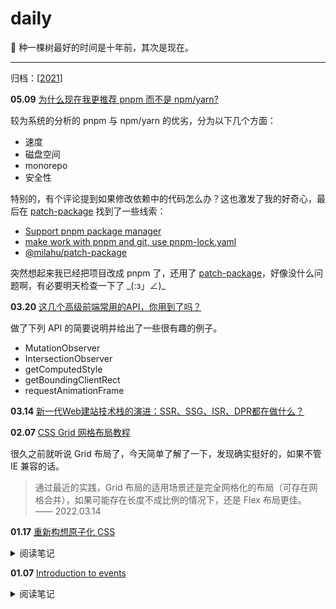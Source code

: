 # daily

🌱 种一棵树最好的时间是十年前，其次是现在。

<hr />

归档：[[2021](./2021.md)]

**05.09** [为什么现在我更推荐 pnpm 而不是 npm/yarn?](https://jishuin.proginn.com/p/763bfbd3bcff)

较为系统的分析的 pnpm 与 npm/yarn 的优劣，分为以下几个方面：

- 速度
- 磁盘空间
- monorepo
- 安全性

特别的，有个评论提到如果修改依赖中的代码怎么办？这也激发了我的好奇心，最后在 [patch-package](https://github.com/ds300/patch-package) 找到了一些线索：

- [Support pnpm package manager](https://github.com/ds300/patch-package/issues/35)
- [make work with pnpm and git, use pnpm-lock.yaml](https://github.com/ds300/patch-package/pull/302)
- [@milahu/patch-package](https://github.com/milahu/patch-package)

突然想起来我已经把项目改成 pnpm 了，还用了 [patch-package](https://github.com/ds300/patch-package)，好像没什么问题啊，有必要明天检查一下了 \_(:з」∠)\_

**03.20** [这几个高级前端常用的API，你用到了吗？](https://segmentfault.com/a/1190000040942225)

做了下列 API 的简要说明并给出了一些很有趣的例子。

- MutationObserver
- IntersectionObserver
- getComputedStyle
- getBoundingClientRect
- requestAnimationFrame

**03.14** [新一代Web建站技术栈的演进：SSR、SSG、ISR、DPR都在做什么？](https://zhuanlan.zhihu.com/p/365113639)

**02.07** [CSS Grid 网格布局教程](https://www.ruanyifeng.com/blog/2019/03/grid-layout-tutorial.html)

很久之前就听说 Grid 布局了，今天简单了解了一下，发现确实挺好的，如果不管 IE 兼容的话。

> 通过最近的实践，Grid 布局的适用场景还是完全网格化的布局（可存在网格合并），如果可能存在长度不成比例的情况下，还是 Flex 布局更佳。 —— 2022.03.14

**01.17** [重新构想原子化 CSS](https://antfu.me/posts/reimagine-atomic-css-zh)

<details>
<summary>阅读笔记</summary><br />

## 什么是原子化 CSS？

> 原子化 CSS 是一种 CSS 的架构方式，它倾向于小巧且用途单一的 class，并且会以视觉效果进行命名。

## 原子化 CSS 方案

- 传统方案，提供所有你可能需要用到的 CSS 工具
- 按需生成，预先扫描源代码 => 监听文件变化 => 按需生成

## 探讨的解决方案

- [框架] Tailwind CSS
- [框架] Windi CSS
- [引擎] UnoCSS

看来是时候对 CSS 的使用做出一些改变了。

</details>

**01.07** [Introduction to events](https://developer.mozilla.org/en-US/docs/Learn/JavaScript/Building_blocks/Events)

<details>
<summary>阅读笔记</summary><br />

> [Event bubbling and capture](https://developer.mozilla.org/en-US/docs/Learn/JavaScript/Building_blocks/Events#event_bubbling_and_capture)

分为三个阶段：

- 捕获阶段（capturing phase）
- 目标阶段（target phase）
- 冒泡阶段（bubbling phase）

更有关于阶段划分的详细 Demo。

> [Event delegation](https://developer.mozilla.org/en-US/docs/Learn/JavaScript/Building_blocks/Events#event_delegation)

- event.target
- event.currentTarget

</details>
